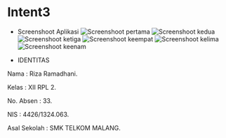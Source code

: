 # Intent3

* Screenshoot Aplikasi
![Screenshoot pertama](https://ramadhanirz.files.wordpress.com/2016/10/whatsapp-image-2016-10-29-at-8-35-43-pm3.jpeg)
![Screenshoot kedua](https://ramadhanirz.files.wordpress.com/2016/10/whatsapp-image-2016-10-29-at-8-35-43-pm4.jpeg)
![Screenshoot ketiga](https://ramadhanirz.files.wordpress.com/2016/10/whatsapp-image-2016-10-29-at-8-35-43-pm5.jpeg)
![Screenshoot keempat](https://ramadhanirz.files.wordpress.com/2016/10/whatsapp-image-2016-10-29-at-10-00-09-pm.jpeg)
![Screenshoot kelima](https://ramadhanirz.files.wordpress.com/2016/10/whatsapp-image-2016-10-29-at-8-35-43-pm7.jpeg)
![Screenshoot keenam](https://ramadhanirz.files.wordpress.com/2016/10/whatsapp-image-2016-10-29-at-8-35-43-pm6.jpeg)


* IDENTITAS

<p> Nama : Riza Ramadhani.
<p> Kelas : XII RPL 2.
<p> No. Absen : 33.
<p> NIS : 4426/1324.063.
<p> Asal Sekolah : SMK TELKOM MALANG.
